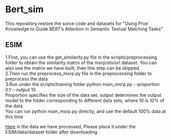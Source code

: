 Bert_sim
====
This repository restore the sorce code and datasets for "Using Prior Knowledge to Guide BERT’s Attention in Semantic Textual Matching Tasks"

ESIM
----
1.First, you can use the get_similarity.py file in the scripts/preprocessing folder to obtain the similarity matrix of the msrp/sts/url dataset. You can also use the matrix we have built, then this step can be skipped.<br>
2.Then run the preprocess_msrp.py file in the preprocessing folder to preprocess the data<br>
3.Run under the scripts/training folder python main_msrp.py --proportion 0.1 --output 10<br>
Proportion specifies the size of the data set, output determines the output model to the folder corresponding to different data sets, where 10 is 10% of the data<br>
You can run python main_msrp.py directly, and use the default 100% data at this time<br>

[Here](https://drive.google.com/file/d/1KshPlBu7StLaASJOBsXzp4HTTYzR75CS/view?usp=sharing) is the data we have processed, Please place it under the ESIM/data/dataset folder after downloading

